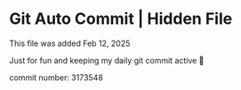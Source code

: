 # Git Auto Commit | Hidden File

This file was added Feb 12, 2025

Just for fun and keeping my daily git commit active 🤪

commit number: 3173548

